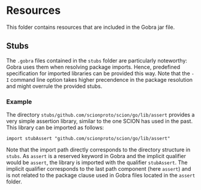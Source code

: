 # Resources
This folder contains resources that are included in the Gobra jar file.

## Stubs
The `.gobra` files contained in the `stubs` folder are particularly noteworthy:
Gobra uses them when resolving package imports.
Hence, predefined specification for imported libraries can be provided this way.
Note that the `-I` command line option takes higher precendence in the package resolution and might overrule the provided stubs.

### Example
The directory `stubs/github.com/scionproto/scion/go/lib/assert` provides a very simple assertion library, similar to the one SCION has used in the past.
This library can be imported as follows:
```
import stubAssert "github.com/scionproto/scion/go/lib/assert"
``` 
Note that the import path directly corresponds to the directory structure in `stubs`.
As `assert` is a reserved keyword in Gobra and the implicit qualifier would be `assert`, the library is imported with the qualifier `stubAssert`.
The implicit qualifier corresponds to the last path component (here `assert`) and is not related to the package clause used in Gobra files located in the `assert` folder.

